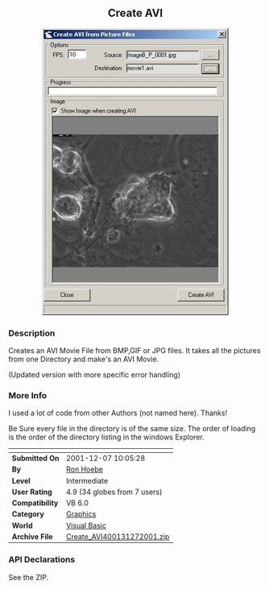 ﻿<div align="center">

## Create AVI

<img src="PIC2001126102456589.jpg">
</div>

### Description

Creates an AVI Movie File from BMP,GIF or JPG files. It takes all the pictures from one Directory and make's an AVI Movie.

(Updated version with more specific error handling)
 
### More Info
 
I used a lot of code from other Authors (not named here). Thanks!

Be Sure every file in the directory is of the same size. The order of loading is the order of the directory listing in the windows Explorer.


<span>             |<span>
---                |---
**Submitted On**   |2001-12-07 10:05:28
**By**             |[Ron Hoebe](https://github.com/Planet-Source-Code/PSCIndex/blob/master/ByAuthor/ron-hoebe.md)
**Level**          |Intermediate
**User Rating**    |4.9 (34 globes from 7 users)
**Compatibility**  |VB 6\.0
**Category**       |[Graphics](https://github.com/Planet-Source-Code/PSCIndex/blob/master/ByCategory/graphics__1-46.md)
**World**          |[Visual Basic](https://github.com/Planet-Source-Code/PSCIndex/blob/master/ByWorld/visual-basic.md)
**Archive File**   |[Create\_AVI400131272001\.zip](https://github.com/Planet-Source-Code/ron-hoebe-create-avi__1-29517/archive/master.zip)

### API Declarations

See the ZIP.





